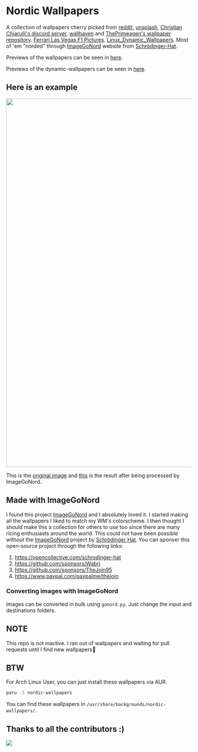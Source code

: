 # Nordic Wallpapers
A collection of wallpapers cherry picked from [reddit](https://reddit.com/r/ImageGoNord), [unsplash](https://unsplash.com/t/wallpapers),
[Christian Chiarulli's discord server](https://discord.gg/Xb9B4Ny), [wallhaven](https://wallhaven.cc) and
[ThePrimeagen's wallpaper repository](https://github.com/ThePrimeagen/anime).
[Ferrari Las Vegas F1 Pictures](https://www.topgear.com/car-news/formula-one/ferraris-red-n-white-livery-las-vegas-gp).
[Linux_Dynamic_Wallpapers](https://github.com/saint-13/Linux_Dynamic_Wallpapers.git).
Most of 'em "norded" through
[ImageGoNord](https://ign.schrodinger-hat.it "ImageGoNord") website from
[Schrödinger-Hat](https://github.com/Schrodinger-Hat).

Previews of the wallpapers can be seen in [here](/wallpaper-preview.md).

Previews of the dynamic-wallpapers can be seen in [here](/dynamic-wallpapers-preview.md).

## Here is an example
<img src="https://user-images.githubusercontent.com/74004229/162493570-8fe1a179-fa8c-4a90-97c2-4a813fbb55df.png" width="1000" />

This is the [original image](https://images.unsplash.com/photo-1500338427510-5deb175987d2?ixid=MnwxMjA3fDB8MHxwaG90by1wYWdlfHx8fGVufDB8fHx8&ixlib=rb-1.2.1&auto=format&fit=crop&w=1954&q=80)
and [this](wallpapers/ign_unsplash4.png) is the result after being processed by ImageGoNord.

## Made with ImageGoNord
I found this project [ImageGoNord](https://github.com/Schrodinger-Hat/ImageGoNord) and I absolutely loved it. I started making all the wallpapers I liked to match my WM's colorscheme. I then thought I should make this a collection for others to use too since there are many ricing enthusiasts around the world. This could not have been possible without the [ImageGoNord](https://github.com/Schrodinger-Hat/ImageGoNord) project by [Schrödinger Hat](https://github.com/Schrodinger-Hat). You can sponser this open-source project through the following links:

1. https://opencollective.com/schrodinger-hat
2. https://github.com/sponsors/Wabri
3. https://github.com/sponsors/TheJoin95
4. https://www.paypal.com/paypalme/thejoin

### Converting images with ImageGoNord

Images can be converted in bulk using `gonord.py`. Just change the input and destinations folders.

## NOTE
This repo is not inactive. I ran out of wallpapers and waiting for pull requests until I find new wallpapers😬

## BTW
For Arch Linux User, you can just install these wallpapers via AUR.

```bash
paru -S nordic-wallpapers
```

You can find these wallpapers in `/usr/share/backgrounds/nordic-wallpapers/`.

## Thanks to all the contributors :)

<a href = "https://github.com/linuxdotexe/nordic-wallpapers/graphs/contributors">

  <img src = "https://contrib.rocks/image?repo=linuxdotexe/nordic-wallpapers"/>

</a>
